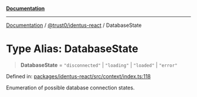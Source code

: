 [**Documentation**](../../../README.md)

***

[Documentation](../../../README.md) / [@trust0/identus-react](../README.md) / DatabaseState

# Type Alias: DatabaseState

> **DatabaseState** = `"disconnected"` \| `"loading"` \| `"loaded"` \| `"error"`

Defined in: [packages/identus-react/src/context/index.ts:118](https://github.com/trust0-project/identus/blob/064173f119f3161d8d520302e36497b99b3e7685/packages/identus-react/src/context/index.ts#L118)

Enumeration of possible database connection states.

